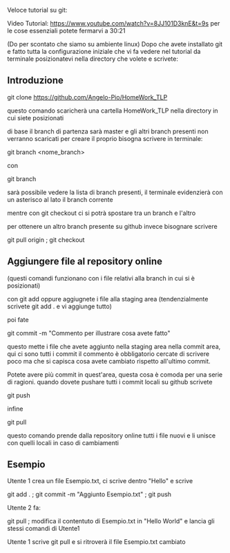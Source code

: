 
Veloce tutorial su git:

Video Tutorial: https://www.youtube.com/watch?v=8JJ101D3knE&t=9s
per le cose essenziali potete fermarvi a 30:21


(Do per scontato che siamo su ambiente linux)
Dopo che avete installato git e fatto tutta la configurazione iniziale che vi fa vedere nel tutorial
da terminale posizionatevi nella directory che volete e 
scrivete:

## Introduzione ##

git clone https://github.com/Angelo-Pio/HomeWork_TLP

questo comando scaricherà una cartella HomeWork_TLP nella directory in cui siete posizionati

di base il branch di partenza sarà master e gli altri branch presenti non verranno scaricati
 per creare il proprio bisogna scrivere in terminale:

git branch <nome_branch>

con 

git branch 

sarà possibile vedere la lista di branch presenti, il terminale evidenzierà con un asterisco al lato il branch corrente

mentre con git checkout <nomebranch> ci si potrà spostare tra un branch e l'altro

per ottenere un altro branch presente su github invece bisognare scrivere

git pull origin <branchname> ; git checkout <branchname>

## Aggiungere file al repository online ##

(questi comandi funzionano con i file relativi alla branch in cui si è posizionati)

con git add <nomeFile> oppure <nomeDirectory> aggiugnete i file alla staging area (tendenzialmente scrivete git add . e vi aggiunge tutto)

poi fate 

git commit -m "Commento per illustrare cosa avete fatto" 

questo mette i file che avete aggiunto nella staging area nella commit area, qui ci sono tutti i commit
il commento è obbligatorio cercate di scrivere poco ma che si capisca cosa avete cambiato rispetto all'ultimo commit.

Potete avere più commit in quest'area, questa cosa è comoda per una serie di ragioni.
quando dovete pushare tutti i commit locali su github scrivete

git push 

infine

git pull 

questo comando prende dalla repository online tutti i file nuovi e li unisce con quelli locali in caso
di cambiamenti

## Esempio ##

Utente 1 crea un file Esempio.txt, ci scrive dentro "Hello" e scrive 

git add . ; git commit -m "Aggiunto Esempio.txt" ; git push 

Utente 2 fa:

git pull ; modifica il contentuto di Esempio.txt in "Hello World" e lancia gli stessi comandi di Utente1

Utente 1 scrive git pull e si ritroverà il file Esempio.txt cambiato


